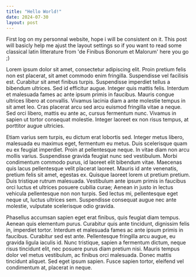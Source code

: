 ```yaml
---
title: "Hello World!"
date: 2024-07-30
layout: post
---
```



First log on my personnal website, hope i will be consistent on it. This post will basicly help me ajust the layout settings so if you want to read some classical latin litterature from 'de Finibus Bonorum et Malorum' here you go ;)

Lorem ipsum dolor sit amet, consectetur adipiscing elit. Proin pretium felis non est placerat, sit amet commodo enim fringilla. Suspendisse vel facilisis est. Curabitur sit amet finibus turpis. Suspendisse imperdiet tellus a bibendum ultrices. Sed id efficitur augue. Integer quis mattis felis. Interdum et malesuada fames ac ante ipsum primis in faucibus. Mauris congue ultrices libero at convallis. Vivamus lacinia diam a ante molestie tempus in sit amet leo. Cras placerat arcu sed arcu euismod fringilla vitae a neque. Sed orci libero, mattis eu ante ac, cursus fermentum nunc. Vivamus in sapien ut tortor consequat molestie. Integer laoreet ex non risus tempus, at porttitor augue ultricies.

Etiam varius sem turpis, eu dictum erat lobortis sed. Integer metus libero, malesuada eu maximus eget, fermentum eu metus. Duis scelerisque quam eu ex feugiat imperdiet. Proin at pellentesque neque. In vitae diam non arcu mollis varius. Suspendisse gravida feugiat nunc sed vestibulum. Morbi condimentum commodo purus, id laoreet elit bibendum vitae. Maecenas quis lacus pellentesque velit placerat laoreet. Mauris id ante venenatis, pretium felis sit amet, egestas ex. Quisque laoreet lorem ut pretium pretium. Duis tristique rutrum malesuada. Vestibulum ante ipsum primis in faucibus orci luctus et ultrices posuere cubilia curae; Aenean in justo in lectus vehicula pellentesque non non turpis. Sed lectus mi, pellentesque eget neque ut, luctus ultrices sem. Suspendisse consequat augue nec ante molestie, vulputate scelerisque odio gravida.

Phasellus accumsan sapien eget erat finibus, quis feugiat diam tempus. Aenean quis elementum purus. Curabitur quis ante tincidunt, dignissim felis in, imperdiet tortor. Interdum et malesuada fames ac ante ipsum primis in faucibus. Curabitur sed est ante. Pellentesque fringilla arcu augue, eu gravida ligula iaculis id. Nunc tristique, sapien a fermentum dictum, neque risus tincidunt elit, nec posuere purus diam pretium nisi. Mauris tempus dolor vel metus vestibulum, ac finibus orci malesuada. Donec mattis tincidunt aliquet. Sed eget ipsum sapien. Fusce sapien tortor, eleifend vel condimentum at, placerat in neque.



